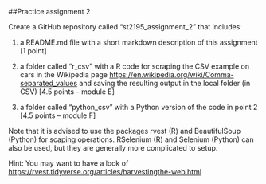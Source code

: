 ##Practice assignment 2

Create a GitHub repository called “st2195_assignment_2” that includes:

1. a README.md file with a short markdown description of this assignment [1 point]

2. a folder called “r_csv” with a R code for scraping the CSV example on cars in the
Wikipedia page https://en.wikipedia.org/wiki/Comma-separated_values and
saving the resulting output in the local folder (in CSV) [4.5 points – module E]

3. a folder called “python_csv” with a Python version of the code in point 2 [4.5
points – module F]

Note that it is advised to use the packages rvest (R) and BeautifulSoup (Python) for
scaping operations. RSelenium (R) and Selenium (Python) can also be used, but they are
generally more complicated to setup.

Hint: You may want to have a look of https://rvest.tidyverse.org/articles/harvestingthe-web.html